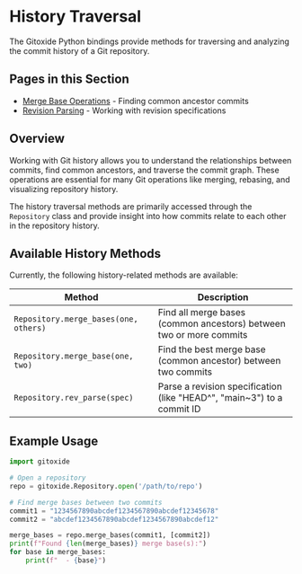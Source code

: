 # History Traversal

The Gitoxide Python bindings provide methods for traversing and analyzing the commit history of a Git repository.

## Pages in this Section

- [Merge Base Operations](merge_base.md) - Finding common ancestor commits
- [Revision Parsing](revision.md) - Working with revision specifications

## Overview

Working with Git history allows you to understand the relationships between commits, find common ancestors, and traverse the commit graph. These operations are essential for many Git operations like merging, rebasing, and visualizing repository history.

The history traversal methods are primarily accessed through the `Repository` class and provide insight into how commits relate to each other in the repository history.

## Available History Methods

Currently, the following history-related methods are available:

| Method | Description |
| ------ | ----------- |
| `Repository.merge_bases(one, others)` | Find all merge bases (common ancestors) between two or more commits |
| `Repository.merge_base(one, two)` | Find the best merge base (common ancestor) between two commits |
| `Repository.rev_parse(spec)` | Parse a revision specification (like "HEAD^", "main~3") to a commit ID |

## Example Usage

```python
import gitoxide

# Open a repository
repo = gitoxide.Repository.open('/path/to/repo')

# Find merge bases between two commits
commit1 = "1234567890abcdef1234567890abcdef12345678"
commit2 = "abcdef1234567890abcdef1234567890abcdef12"

merge_bases = repo.merge_bases(commit1, [commit2])
print(f"Found {len(merge_bases)} merge base(s):")
for base in merge_bases:
    print(f"  - {base}")
```